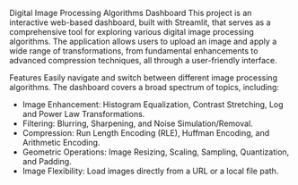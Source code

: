 Digital Image Processing Algorithms Dashboard
This project is an interactive web-based dashboard, built with Streamlit, that serves as a comprehensive tool for exploring various digital image processing algorithms. The application allows users to upload an image and apply a wide range of transformations, from fundamental enhancements to advanced compression techniques, all through a user-friendly interface.

Features
Easily navigate and switch between different image processing algorithms. The dashboard covers a broad spectrum of topics, including:

- Image Enhancement: Histogram Equalization, Contrast Stretching, Log and Power Law Transformations.
- Filtering: Blurring, Sharpening, and Noise Simulation/Removal.
- Compression: Run Length Encoding (RLE), Huffman Encoding, and Arithmetic Encoding.
- Geometric Operations: Image Resizing, Scaling, Sampling, Quantization, and Padding.
- Image Flexibility: Load images directly from a URL or a local file path.
